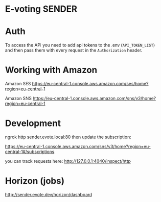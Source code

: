 # E-voting SENDER

# Auth

To access the API you need to add api tokens to the .env (`API_TOKEN_LIST`) and then pass them with every request in the `Authorization` header.

# Working with Amazon

Amazon SES
<https://eu-central-1.console.aws.amazon.com/ses/home?region=eu-central-1>

Amazon SNS
<https://eu-central-1.console.aws.amazon.com/sns/v3/home?region=eu-central-1>

# Development

ngrok http sender.evote.local:80
then update the subscription:

<https://eu-central-1.console.aws.amazon.com/sns/v3/home?region=eu-central-1#/subscriptions>

you can track requests here:
<http://127.0.0.1:4040/inspect/http>

# Horizon (jobs)

<http://sender.evote.dev/horizon/dashboard>
